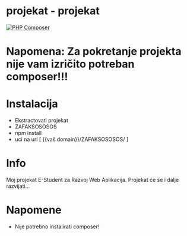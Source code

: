 # projekat - projekat

[![PHP Composer](https://github.com/Marko9827/zafaksOSOSOS/actions/workflows/php.yml/badge.svg)](https://github.com/Marko9827/zafaksOSOSOS/actions/workflows/php.yml)
# Napomena: Za pokretanje projekta nije vam izričito potreban composer!!!

# Instalacija
- Ekstractovati projekat
- ZAFAKSOSOSOS
- npm install
- uci na url [ {{vaš domain}}/ZAFAKSOSOSOS/ ]

# Info

Moj projekat E-Student za Razvoj Web Aplikacija.
Projekat će se i dalje razvijati...

# Napomene
- Nije potrebno instalirati composer!
